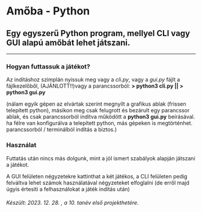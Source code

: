 # Amőba - Python
## Egy egyszerű Python program, mellyel CLI vagy GUI alapú amőbát lehet játszani.

***

### Hogyan futtassuk a játékot?

Az indításhoz szimplán nyissuk meg vagy a *cli.py*, vagy a *gui.py* fájlt a fájlkezelőből,
(AJÁNLOTT!!)vagy a parancssorból: **> python3 cli.py || > python3 gui.py**

(nálam egyik gépen az elvártak szerint megnyílt a grafikus ablak (frissen telepített python), másikon meg csak felugrott és bezárult egy parancssor ablak, és csak parancssorból indítva működött a **python3 gui.py** beírásával.
ha félre van konfigurálva a telepített python, más gépeken is megtörténhet.
parancssorból / terminálból indítás a biztos.)

### Használat

Futtatás után nincs más dolgunk, mint a jól ismert szabályok alapján játszani a játékot.

A GUI felületen négyzetekre kattinthat a két játékos,
a CLI felületen pedig felváltva lehet számok használatával négyzeteket elfoglalni (de erről majd úgyis értesíti a felhasználokat a játék indítás után)

###### Készült:  2023. 12. 28. , a 10. tanév első projekthetére.